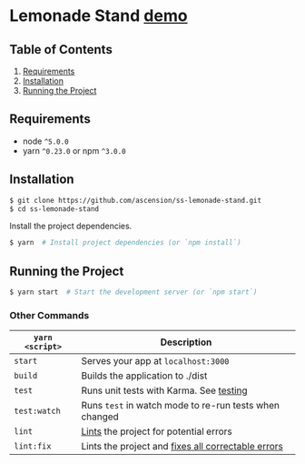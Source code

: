 # Lemonade Stand [demo](http://lemonade-stand.bunce.io/dashboard)

## Table of Contents
1. [Requirements](#requirements)
1. [Installation](#getting-started)
1. [Running the Project](#running-the-project)


## Requirements
* node `^5.0.0`
* yarn `^0.23.0` or npm `^3.0.0`

## Installation

```bash
$ git clone https://github.com/ascension/ss-lemonade-stand.git
$ cd ss-lemonade-stand
```

Install the project dependencies.

```bash
$ yarn  # Install project dependencies (or `npm install`)
```

## Running the Project

```bash
$ yarn start  # Start the development server (or `npm start`)
```

### Other Commands
|`yarn <script>`    |Description|
|-------------------|-----------|
|`start`            |Serves your app at `localhost:3000`|
|`build`            |Builds the application to ./dist|
|`test`             |Runs unit tests with Karma. See [testing](#testing)|
|`test:watch`       |Runs `test` in watch mode to re-run tests when changed|
|`lint`             |[Lints](http://stackoverflow.com/questions/8503559/what-is-linting) the project for potential errors|
|`lint:fix`         |Lints the project and [fixes all correctable errors](http://eslint.org/docs/user-guide/command-line-interface.html#fix)|
